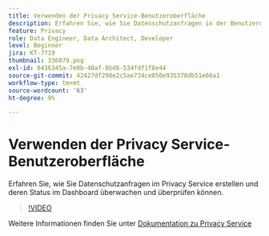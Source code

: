 ```yaml
---
title: Verwenden der Privacy Service-Benutzeroberfläche
description: Erfahren Sie, wie Sie Datenschutzanfragen in der Benutzeroberfläche erstellen und ihren Status im Dashboard überwachen/überprüfen.
feature: Privacy
role: Data Engineer, Data Architect, Developer
level: Beginner
jira: KT-7719
thumbnail: 336079.png
exl-id: 8436345a-7e0b-40af-8bd8-534fdf1f8e44
source-git-commit: 42427df298e2c5ae734ce050e935378db51e66a1
workflow-type: tm+mt
source-wordcount: '63'
ht-degree: 9%

---
```



# Verwenden der Privacy Service-Benutzeroberfläche

Erfahren Sie, wie Sie Datenschutzanfragen im Privacy Service erstellen und deren Status im Dashboard überwachen und überprüfen können.

>[!VIDEO](https://video.tv.adobe.com/v/336079?quality=12&learn=on)

Weitere Informationen finden Sie unter [Dokumentation zu Privacy Service](https://experienceleague.adobe.com/docs/experience-platform/privacy/home.html?lang=de)
